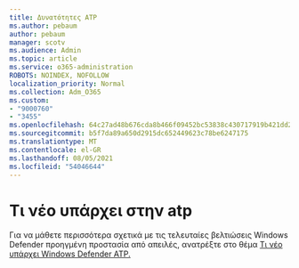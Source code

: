 ```yaml
---
title: Δυνατότητες ATP
ms.author: pebaum
author: pebaum
manager: scotv
ms.audience: Admin
ms.topic: article
ms.service: o365-administration
ROBOTS: NOINDEX, NOFOLLOW
localization_priority: Normal
ms.collection: Adm_O365
ms.custom:
- "9000760"
- "3455"
ms.openlocfilehash: 64c27ad48b676cda8b466f09452bc53838c430717919b421dd287063aabc8c75
ms.sourcegitcommit: b5f7da89a650d2915dc652449623c78be6247175
ms.translationtype: MT
ms.contentlocale: el-GR
ms.lasthandoff: 08/05/2021
ms.locfileid: "54046644"
---
```

# <a name="whats-new-in-atp"></a>Τι νέο υπάρχει στην atp

Για να μάθετε περισσότερα σχετικά με τις τελευταίες βελτιώσεις Windows Defender προηγμένη προστασία από απειλές, ανατρέξτε στο θέμα [Τι νέο υπάρχει Windows Defender ATP.](https://www.microsoft.com/security/blog/2018/11/15/whats-new-in-windows-defender-atp/)